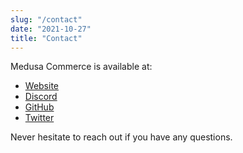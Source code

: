 ```yaml
---
slug: "/contact"
date: "2021-10-27"
title: "Contact"
---
```


Medusa Commerce is available at:

- [Website](https://www.medusa-commerce.com)
- [Discord](https://discord.com/invite/y6s5QggZBT)
- [GitHub](https://github.com/medusajs/medusa)
- [Twitter](https://twitter.com/medusajs)

Never hesitate to reach out if you have any questions.
